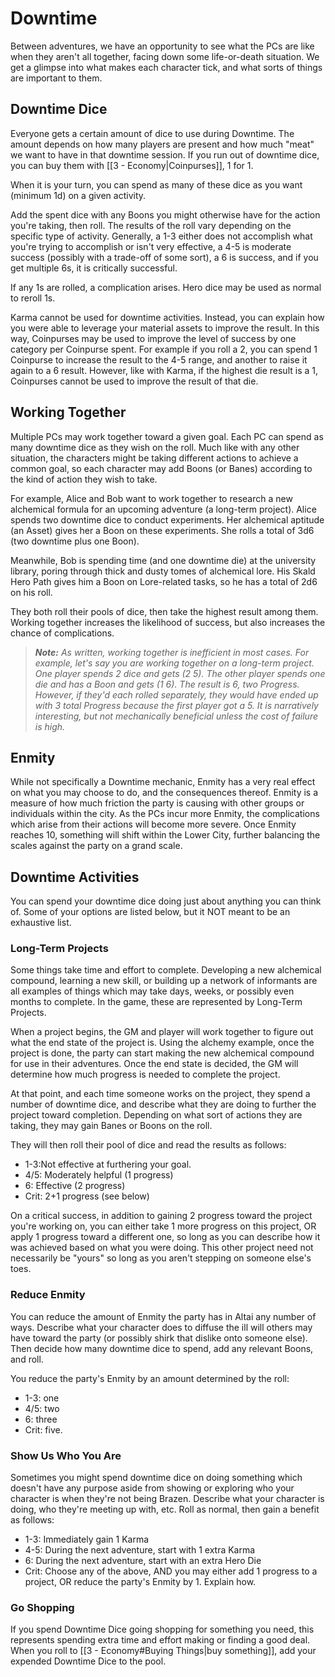 # Downtime

Between adventures, we have an opportunity to see what the PCs are like when they aren't all together, facing down some life-or-death situation. We get a glimpse into what makes each character tick, and what sorts of things are important to them.

## Downtime Dice

Everyone gets a certain amount of dice to use during Downtime. The amount depends on how many players are present and how much "meat" we want to have in that downtime session. If you run out of downtime dice, you can buy them with [[3 - Economy|Coinpurses]], 1 for 1.

When it is your turn, you can spend as many of these dice as you want (minimum 1d) on a given activity.

Add the spent dice with any Boons you might otherwise have for the action you're taking, then roll. The results of the roll vary depending on the specific type of activity. Generally, a 1-3 either does not accomplish what you're trying to accomplish or isn't very effective, a 4-5 is moderate success (possibly with a trade-off of some sort), a 6 is success, and if you get multiple 6s, it is critically successful.

If any 1s are rolled, a complication arises. Hero dice may be used as normal to reroll 1s.

Karma cannot be used for downtime activities. Instead, you can explain how you were able to leverage your material assets to improve the result. In this way, Coinpurses may be used to improve the level of success by one category per Coinpurse spent.  For example if you roll a 2, you can spend 1 Coinpurse to increase the result to the 4-5 range, and another to raise it again to a 6 result. However, like with Karma, if the highest die result is a 1, Coinpurses cannot be used to improve the result of that die.

## Working Together

Multiple PCs may work together toward a given goal. Each PC can spend as many downtime dice as they wish on the roll. Much like with any other situation, the characters might be taking different actions to achieve a common goal, so each character may add Boons (or Banes) according to the kind of action they wish to take.

For example, Alice and Bob want to work together to research a new alchemical formula for an upcoming adventure (a long-term project). Alice spends two downtime dice to conduct experiments. Her alchemical aptitude (an Asset) gives her a Boon on these experiments. She rolls a total of 3d6 (two downtime plus one Boon).

Meanwhile, Bob is spending time (and one downtime die) at the university library, poring through thick and dusty tomes of alchemical lore. His Skald Hero Path gives him a Boon on Lore-related tasks, so he has a total of 2d6 on his roll.

They both roll their pools of dice, then take the highest result among them. Working together increases the likelihood of success, but also increases the chance of complications.

> ***Note:** As written, working together is inefficient in most cases. For example, let's say you are working together on a long-term project. One player spends 2 dice and gets (2 5). The other player spends one die and has a Boon and gets (1 6). The result is 6, two Progress. However, if they'd each rolled separately, they would have ended up with 3 total Progress because the first player got a 5. It is narratively interesting, but not mechanically beneficial unless the cost of failure is high.*

## Enmity

While not specifically a Downtime mechanic, Enmity has a very real effect on what you may choose to do, and the consequences thereof. Enmity is a measure of how much friction the party is causing with other groups or individuals within the city. As the PCs incur more Enmity, the complications which arise from their actions will become more severe. Once Enmity reaches 10, something will shift within the Lower City, further balancing the scales against the party on a grand scale.
## Downtime Activities

You can spend your downtime dice doing just about anything you can think of. Some of your options are listed below, but it NOT meant to be an exhaustive list.

### Long-Term Projects

Some things take time and effort to complete. Developing a new alchemical compound, learning a new skill, or building up a network of informants are all examples of things which may take days, weeks, or possibly even months to complete. In the game, these are represented by Long-Term Projects.

When a project begins, the GM and player will work together to figure out what the end state of the project is. Using the alchemy example, once the project is done, the party can start making the new alchemical compound for use in their adventures. Once the end state is decided, the GM will determine how much progress is needed to complete the project.

At that point, and each time someone works on the project, they spend a number of downtime dice, and describe what they are doing to further the project toward completion. Depending on what sort of actions they are taking, they may gain Banes or Boons on the roll.

They will then roll their pool of dice and read the results as follows:

* 1-3:Not effective at furthering your goal.
* 4/5: Moderately helpful (1 progress)
* 6: Effective (2 progress)
* Crit: 2+1 progress (see below)

On a critical success, in addition to gaining 2 progress toward the project you're working on, you can either take 1 more progress on this project, OR apply 1 progress toward a different one, so long as you can describe how it was achieved based on what you were doing. This other project need not necessarily be "yours" so long as you aren't stepping on someone else's toes.

### Reduce Enmity

You can reduce the amount of Enmity the party has in Altai any number of ways. Describe what your character does to diffuse the ill will others may have toward the party (or possibly shirk that dislike onto someone else). Then decide how many downtime dice to spend, add any relevant Boons, and roll.

You reduce the party's Enmity by an amount determined by the roll:

* 1-3: one
* 4/5: two
* 6: three
* Crit: five.

### Show Us Who You Are

Sometimes you might spend downtime dice on doing something which doesn't have any purpose aside from showing or exploring who your character is when they're not being Brazen. Describe what your character is doing, who they're meeting up with, etc. Roll as normal, then gain a benefit as follows:

* 1-3: Immediately gain 1 Karma
* 4-5: During the next adventure, start with 1 extra Karma
* 6: During the next adventure, start with an extra Hero Die
* Crit: Choose any of the above, AND you may either add 1 progress to a project, OR reduce the party's Enmity by 1. Explain how.

### Go Shopping

If you spend Downtime Dice going shopping for something you need, this represents spending extra time and effort making or finding a good deal. When you roll to [[3 - Economy#Buying Things|buy something]], add your expended Downtime Dice to the pool.